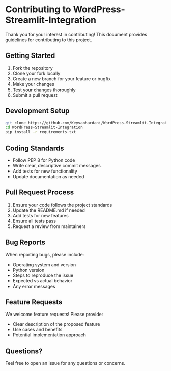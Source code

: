 # Contributing to WordPress-Streamlit-Integration

Thank you for your interest in contributing! This document provides guidelines for contributing to this project.

## Getting Started

1. Fork the repository
2. Clone your fork locally
3. Create a new branch for your feature or bugfix
4. Make your changes
5. Test your changes thoroughly
6. Submit a pull request

## Development Setup

```bash
git clone https://github.com/Keyvanhardani/WordPress-Streamlit-Integration.git
cd WordPress-Streamlit-Integration
pip install -r requirements.txt
```

## Coding Standards

- Follow PEP 8 for Python code
- Write clear, descriptive commit messages
- Add tests for new functionality
- Update documentation as needed

## Pull Request Process

1. Ensure your code follows the project standards
2. Update the README.md if needed
3. Add tests for new features
4. Ensure all tests pass
5. Request a review from maintainers

## Bug Reports

When reporting bugs, please include:
- Operating system and version
- Python version
- Steps to reproduce the issue
- Expected vs actual behavior
- Any error messages

## Feature Requests

We welcome feature requests! Please provide:
- Clear description of the proposed feature
- Use cases and benefits
- Potential implementation approach

## Questions?

Feel free to open an issue for any questions or concerns.

